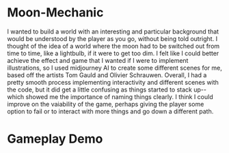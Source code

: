 # Moon-Mechanic
I wanted to build a world with an interesting and particular background that would be understood by the player as you go, without being told outright. I thought of the idea of a world where the moon had to be switched out from time to time, like a lightbulb, if it were to get too dim. I felt like I could better achieve the effect and game that I wanted if I were to implement illustrations, so I used midjourney AI to create some different scenes for me, based off the artists Tom Gauld and Olivier Schrauwen. Overall, I had a pretty smooth process implementing interactivity and different scenes with the code, but it did get a little confusing as things started to stack up--which showed me the importance of naming things clearly. I think I could improve on the vaiability of the game, perhaps giving the player some option to fail or to interact with more things and go down a different path.

# Gameplay Demo
